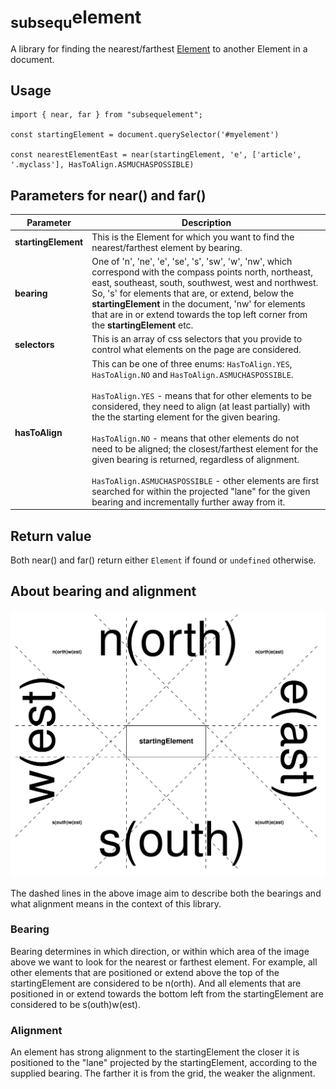 # <sub>subsequ</sub>element

A library for finding the nearest/farthest [Element](https://developer.mozilla.org/en-US/docs/Web/API/Element)
to another Element in a document.


## Usage

~~~
import { near, far } from "subsequelement";

const startingElement = document.querySelector('#myelement')

const nearestElementEast = near(startingElement, 'e', ['article', '.myclass'], HasToAlign.ASMUCHASPOSSIBLE)
~~~


## Parameters for near() and far()

| Parameter         | Description |
|-------------------|-------------|
| **startingElement** | This is the Element for which you want to find the nearest/farthest element by bearing. |
| **bearing**        | One of 'n', 'ne', 'e', 'se', 's', 'sw', 'w', 'nw', which correspond with the compass points north, northeast, east, southeast, south, southwest, west and northwest. So, 's' for elements that are, or extend, below the **startingElement** in the document, 'nw' for elements that are in or extend towards the top left corner from the **startingElement** etc. |
| **selectors**      | This is an array of css selectors that you provide to control what elements on the page are considered. |
| **hasToAlign**     | This can be one of three enums: `HasToAlign.YES`, `HasToAlign.NO` and `HasToAlign.ASMUCHASPOSSIBLE`.<br><br> `HasToAlign.YES` - means that for other elements to be considered, they need to align (at least partially) with the the starting element for the given bearing.<br><br> `HasToAlign.NO` - means that other elements do not need to be aligned; the closest/farthest element for the given bearing is returned, regardless of alignment. <br><br>`HasToAlign.ASMUCHASPOSSIBLE` - other elements are first searched for within the projected "lane" for the given bearing and incrementally further away from it. |


## Return value

Both near() and far() return either `Element` if found or `undefined` otherwise.

## About bearing and alignment
![Bearing and alignment](https://github.com/SubmergedSnake/subsequelement/blob/main/doc/bearings_and_alignment.png)

The dashed lines in the above image aim to describe both the bearings and what alignment means 
in the context of this library.

### Bearing

Bearing determines in which direction, or within which area of the image above we want to look 
for the nearest or farthest element. For example, all other elements that are positioned or extend
above the top of the startingElement are considered to be n(orth). And all elements that are
positioned in or extend towards the bottom left from the startingElement are considered to be 
s(outh)w(est).


### Alignment

An element has strong alignment to the startingElement the closer it is positioned to the "lane" 
projected by the startingElement, according to the supplied bearing. The farther it is from
the grid, the weaker the alignment.

